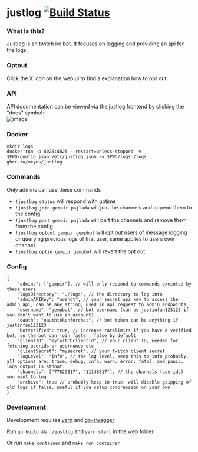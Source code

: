 # justlog [![Build Status](https://github.com/mxyns/justlog/workflows/ci/badge.svg)](https://github.com/mxyns/justlog/actions?query=workflow%3Aci)

### What is this?
Justlog is an twitch irc bot. It focuses on logging and providing an api for the logs.

### Optout

Click the X icon on the web ui to find a explanation how to opt out.

### API

API documentation can be viewed via the justlog frontend by clicking the "docs" symbol:  
![image](https://user-images.githubusercontent.com/1629196/159481078-0de98f01-2816-49bd-8e17-ba7cf66cb064.png)

### Docker

```
mkdir logs
docker run -p 8025:8025 --restart=unless-stopped -v $PWD/config.json:/etc/justlog.json -v $PWD/logs:/logs ghcr.io/mxyns/justlog
```

### Commands

Only admins can use these commands

- `!justlog status` will respond with uptime
- `!justlog join gempir pajlada` will join the channels and append them to the config
- `!justlog part gempir pajlada` will part the channels and remove them from the config
- `!justlog optout gempir gempbot` will opt out users of message logging or querying previous logs of that user, same applies to users own channel
- `!justlog optin gempir gempbot` will revert the opt out

### Config

```
{
    "admins": ["gempir"], // will only respond to commands executed by these users
    "logsDirectory": "./logs", // the directory to log into
    "adminAPIKey": "noshot", // your secret api key to access the admin api, can be any string, used in api request to admin endpoints
    "username": "gempbot", // bot username (can be justinfan123123 if you don't want to use an account)
    "oauth": "oauthtokenforchat", // bot token can be anything if justinfan123123
    "botVerified": true, // increase ratelimits if you have a verified bot, so the bot can join faster, false by default
    "clientID": "mytwitchclientid", // your client ID, needed for fetching userids or usernames etc
    "clientSecret": "mysecret", // your twitch client secret
    "logLevel": "info", // the log level, keep this to info probably, all options are: trace, debug, info, warn, error, fatal, and panic, logs output is stdout
    "channels": ["77829817", "11148817"], // the channels (userids) you want to log
    "archive": true // probably keep to true, will disable gzipping of old logs if false, useful if you setup compression on your own
}
```

### Development

Development requires [yarn](https://classic.yarnpkg.com/) and [go-swagger](https://goswagger.io/)

Run `go build && ./justlog` and `yarn start` in the web folder. 

Or run `make container` and `make run_container`
